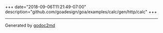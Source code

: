 +++
date="2018-09-06T11:21:49-07:00"
description="github.com/goadesign/goa/examples/calc/gen/http/calc"
+++

- - -
Generated by [godoc2md](https://godoc.org/github.com/davecheney/godoc2md)
